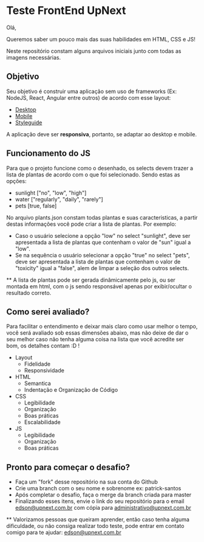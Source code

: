 # Teste FrontEnd UpNext

Olá,
 
Queremos saber um pouco mais das suas habilidades em HTML, CSS e JS!

Neste repositório constam alguns arquivos iniciais junto com todas as imagens necessárias.

## Objetivo

Seu objetivo é construir uma aplicação sem uso de frameworks (Ex: NodeJS, React, Angular entre outros) de acordo com esse layout:

- [Desktop](https://www.figma.com/file/rA9ydy2sGCAjv6lKF1GzIm/UpNext-FrontEnd-Test?node-id=0%3A130)
- [Mobile](https://www.figma.com/file/rA9ydy2sGCAjv6lKF1GzIm/UpNext-FrontEnd-Test?node-id=0%3A297)
- [Styleguide](https://www.figma.com/file/rA9ydy2sGCAjv6lKF1GzIm/UpNext-FrontEnd-Test?node-id=0%3A526)

A aplicação deve ser **responsiva**, portanto, se adaptar ao desktop e mobile.

## Funcionamento do JS

Para que o projeto funcione como o desenhado, os selects devem trazer a lista de plantas de acordo com o que foi selecionado. Sendo estas as opções:

- sunlight ["no", "low", "high"]
- water ["regularly", "daily", "rarely"]
- pets [true, false]

No arquivo plants.json constam todas plantas e suas caracteristicas, a partir destas informações você pode criar a lista de plantas.
Por exemplo:
- Caso o usuário selecione a opção "low" no select "sunlight", deve ser apresentada a lista de plantas que contenham o valor de "sun" igual a "low".
- Se na sequência o usuário selecionar a opção "true" no select "pets", deve ser apresentada a lista de plantas que contenham o valor de "toxicity" igual a "false", alem de limpar a seleção dos outros selects.

** A lista de plantas pode ser gerada dinâmicamente pelo js, ou ser montada em html, com o js sendo responsável apenas por exibir/ocultar o resultado correto.

## Como serei avaliado?

Para facilitar o entendimento e deixar mais claro como usar melhor o tempo, você será avaliado sob essas dimensões abaixo, mas não deixe de dar o seu melhor caso não tenha alguma coisa na lista que você acredite ser bom, os detalhes contam :D !

- Layout
  - Fidelidade
  - Responsividade
- HTML
  - Semantica
  - Indentação e Organização de Código
- CSS
  - Legibilidade
  - Organização
  - Boas práticas
  - Escalabilidade
- JS
  - Legibilidade
  - Organização
  - Boas práticas

## Pronto para começar o desafio?

- Faça um "fork" desse repositório na sua conta do Github
- Crie uma branch com o seu nome e sobrenome ex: patrick-santos
- Após completar o desafio, faça o merge da branch criada para master
- Finalizando esses itens, envie o link do seu repositório para o email edson@upnext.com.br com cópia para administrativo@upnext.com.br

** Valorizamos pessoas que queiram aprender, então caso tenha alguma dificuldade, ou não consiga realizar todo teste, pode entrar em contato comigo para te ajudar: edson@upnext.com.br
